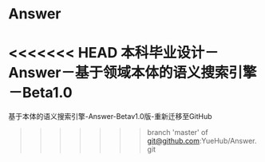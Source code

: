 # Answer
<<<<<<< HEAD
本科毕业设计－Answer－基于领域本体的语义搜索引擎－Beta1.0
=======
基于本体的语义搜索引擎-Answer-Betav1.0版-重新迁移至GitHub
>>>>>>> branch 'master' of git@github.com:YueHub/Answer.git
